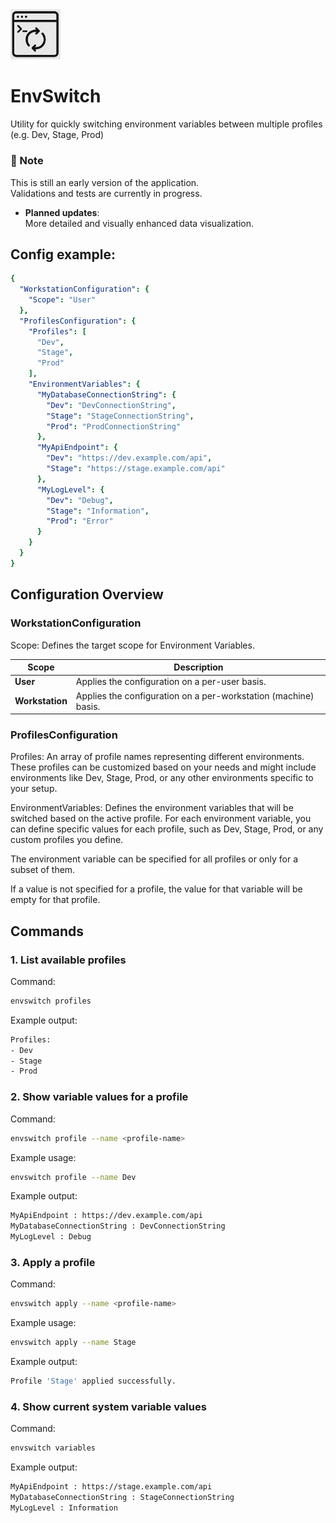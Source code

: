 <img src="Logo.png" width="80" />

# EnvSwitch
Utility for quickly switching environment variables between multiple profiles (e.g. Dev, Stage, Prod)

### 📌 Note

This is still an early version of the application.  
Validations and tests are currently in progress.  

- **Planned updates**:  
  More detailed and visually enhanced data visualization.

## Config example:

```yaml
{
  "WorkstationConfiguration": {
    "Scope": "User" 
  },
  "ProfilesConfiguration": {
    "Profiles": [
      "Dev",
      "Stage",
      "Prod"
    ],
    "EnvironmentVariables": {
      "MyDatabaseConnectionString": {
        "Dev": "DevConnectionString",
        "Stage": "StageConnectionString",
        "Prod": "ProdConnectionString"
      },
      "MyApiEndpoint": {
        "Dev": "https://dev.example.com/api",
        "Stage": "https://stage.example.com/api"
      },
      "MyLogLevel": {
        "Dev": "Debug",
        "Stage": "Information",
        "Prod": "Error"
      }
    }
  }
}
```

## Configuration Overview

### WorkstationConfiguration
Scope: Defines the target scope for Environment Variables.

| **Scope**      | **Description**                                               |
|----------------|---------------------------------------------------------------|
| **User**       | Applies the configuration on a per-user basis.               |
| **Workstation**| Applies the configuration on a per-workstation (machine) basis. |

### ProfilesConfiguration
Profiles: An array of profile names representing different environments. These profiles can be customized based on your needs and might include environments like Dev, Stage, Prod, or any other environments specific to your setup.

EnvironmentVariables:
Defines the environment variables that will be switched based on the active profile. For each environment variable, you can define specific values for each profile, such as Dev, Stage, Prod, or any custom profiles you define.

The environment variable can be specified for all profiles or only for a subset of them.

If a value is not specified for a profile, the value for that variable will be empty for that profile.


## Commands

### 1. List available profiles
Command:
```bash
envswitch profiles
```

Example output:
```bash
Profiles:
- Dev
- Stage
- Prod
```

### 2. Show variable values for a profile
Command:
```bash
envswitch profile --name <profile-name>
```

Example usage:
```bash
envswitch profile --name Dev
```

Example output:
```bash
MyApiEndpoint : https://dev.example.com/api
MyDatabaseConnectionString : DevConnectionString
MyLogLevel : Debug
```

### 3. Apply a profile
Command:
```bash
envswitch apply --name <profile-name>
```

Example usage:
```bash
envswitch apply --name Stage
```

Example output:
```bash
Profile 'Stage' applied successfully.
```

### 4.  Show current system variable values
Command:
```bash
envswitch variables
```

Example output:
```bash
MyApiEndpoint : https://stage.example.com/api
MyDatabaseConnectionString : StageConnectionString
MyLogLevel : Information
```


